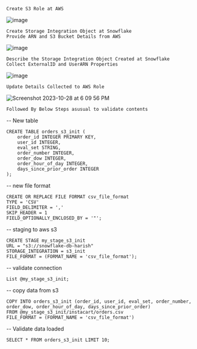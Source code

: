 
    Create S3 Role at AWS
    
![image](https://github.com/harishavenue1/S3-SnowFlake-Secured-Integration/assets/21108205/b45453f8-8657-461a-a5fb-f6f118fa9ab3)

    Create Storage Integration Object at Snowflake
    Provide ARN and S3 Bucket Details from AWS
    
![image](https://github.com/harishavenue1/S3-SnowFlake-Secured-Integration/assets/21108205/ca00aefc-8844-4424-916c-c0aaa07b7797)

    Describe the Storage Integration Object Created at Snowflake
    Collect ExternalID and UserARN Properties

![image](https://github.com/harishavenue1/S3-SnowFlake-Secured-Integration/assets/21108205/3edcfa1e-6228-48e0-b3b7-9906f477fb17)

    Update Details Collected to AWS Role
    
![Screenshot 2023-10-28 at 6 09 56 PM](https://github.com/harishavenue1/S3-SnowFlake-Secured-Integration/assets/21108205/5bab6062-b559-4fe7-88de-547f2279b397)

    Followed By Below Steps asusual to validate contents

-- New table

    CREATE TABLE orders_s3_init (
        order_id INTEGER PRIMARY KEY,
        user_id INTEGER,
        eval_set STRING,
        order_number INTEGER,
        order_dow INTEGER,
        order_hour_of_day INTEGER,
        days_since_prior_order INTEGER
    );

-- new file format

    CREATE OR REPLACE FILE FORMAT csv_file_format
    TYPE = 'CSV'
    FIELD_DELIMITER = ','
    SKIP_HEADER = 1
    FIELD_OPTIONALLY_ENCLOSED_BY = '"';

-- staging to aws s3

    CREATE STAGE my_stage_s3_init
    URL = "s3://snowflake-db-harish"
    STORAGE_INTEGRATION = s3_init
    FILE_FORMAT = (FORMAT_NAME = 'csv_file_format');

-- validate connection

    List @my_stage_s3_init;

-- copy data from s3

    COPY INTO orders_s3_init (order_id, user_id, eval_set, order_number, order_dow, order_hour_of_day, days_since_prior_order)
    FROM @my_stage_s3_init/instacart/orders.csv
    FILE_FORMAT = (FORMAT_NAME = 'csv_file_format')

-- Validate data loaded

    SELECT * FROM orders_s3_init LIMIT 10;
